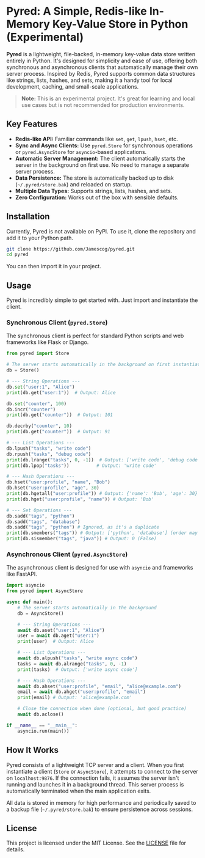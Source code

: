 # Pyred: A Simple, Redis-like In-Memory Key-Value Store in Python (Experimental)

**Pyred** is a lightweight, file-backed, in-memory key-value data store written entirely in Python. It's designed for simplicity and ease of use, offering both synchronous and asynchronous clients that automatically manage their own server process. Inspired by Redis, Pyred supports common data structures like strings, lists, hashes, and sets, making it a handy tool for local development, caching, and small-scale applications.

> **Note:** This is an experimental project. It's great for learning and local use cases but is not recommended for production environments.

## Key Features

-   **Redis-like API:** Familiar commands like `set`, `get`, `lpush`, `hset`, etc.
-   **Sync and Async Clients:** Use `pyred.Store` for synchronous operations or `pyred.AsyncStore` for `asyncio`-based applications.
-   **Automatic Server Management:** The client automatically starts the server in the background on first use. No need to manage a separate server process.
-   **Data Persistence:** The store is automatically backed up to disk (`~/.pyred/store.bak`) and reloaded on startup.
-   **Multiple Data Types:** Supports strings, lists, hashes, and sets.
-   **Zero Configuration:** Works out of the box with sensible defaults.

## Installation

Currently, Pyred is not available on PyPI. To use it, clone the repository and add it to your Python path.

```bash
git clone https://github.com/Jamescog/pyred.git
cd pyred
```

You can then import it in your project.

## Usage

Pyred is incredibly simple to get started with. Just import and instantiate the client.

### Synchronous Client (`pyred.Store`)

The synchronous client is perfect for standard Python scripts and web frameworks like Flask or Django.

```python
from pyred import Store

# The server starts automatically in the background on first instantiation
db = Store()

# --- String Operations ---
db.set("user:1", "Alice")
print(db.get("user:1"))  # Output: Alice

db.set("counter", 100)
db.incr("counter")
print(db.get("counter"))  # Output: 101

db.decrby("counter", 10)
print(db.get("counter"))  # Output: 91

# --- List Operations ---
db.lpush("tasks", "write code")
db.rpush("tasks", "debug code")
print(db.lrange("tasks", 0, -1))  # Output: ['write code', 'debug code']
print(db.lpop("tasks"))          # Output: 'write code'

# --- Hash Operations ---
db.hset("user:profile", "name", "Bob")
db.hset("user:profile", "age", 30)
print(db.hgetall("user:profile")) # Output: {'name': 'Bob', 'age': 30}
print(db.hget("user:profile", "name")) # Output: 'Bob'

# --- Set Operations ---
db.sadd("tags", "python")
db.sadd("tags", "database")
db.sadd("tags", "python") # Ignored, as it's a duplicate
print(db.smembers("tags")) # Output: ['python', 'database'] (order may vary)
print(db.sismember("tags", "java")) # Output: 0 (False)
```

### Asynchronous Client (`pyred.AsyncStore`)

The asynchronous client is designed for use with `asyncio` and frameworks like FastAPI.

```python
import asyncio
from pyred import AsyncStore

async def main():
    # The server starts automatically in the background
    db = AsyncStore()

    # --- String Operations ---
    await db.aset("user:1", "Alice")
    user = await db.aget("user:1")
    print(user)  # Output: Alice

    # --- List Operations ---
    await db.alpush("tasks", "write async code")
    tasks = await db.alrange("tasks", 0, -1)
    print(tasks)  # Output: ['write async code']

    # --- Hash Operations ---
    await db.ahset("user:profile", "email", "alice@example.com")
    email = await db.ahget("user:profile", "email")
    print(email) # Output: 'alice@example.com'

    # Close the connection when done (optional, but good practice)
    await db.aclose()

if __name__ == "__main__":
    asyncio.run(main())
```

## How It Works

Pyred consists of a lightweight TCP server and a client. When you first instantiate a client (`Store` or `AsyncStore`), it attempts to connect to the server on `localhost:9876`. If the connection fails, it assumes the server isn't running and launches it in a background thread. This server process is automatically terminated when the main application exits.

All data is stored in memory for high performance and periodically saved to a backup file (`~/.pyred/store.bak`) to ensure persistence across sessions.

## License

This project is licensed under the MIT License. See the [LICENSE](LICENSE) file for details.